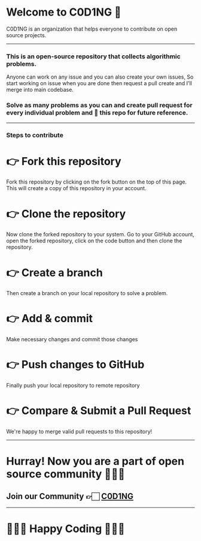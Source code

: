 # Welcome to C0D1NG 🥳

C0D1NG is an organization that helps everyone to contribute on open source projects.

---

### This is an open-source repository that collects algorithmic problems.

Anyone can work on any issue and you can also create your own issues,
So start working on issue when you are done then request a pull create and I'll merge into main codebase.

### Solve as many problems as you can and create pull request for every individual problem and 🌟 this repo for future reference.

---

### Steps to contribute

# 👉 Fork this repository

Fork this repository by clicking on the fork button on the top of this page. This will create a copy of this repository in your account.

# 👉 Clone the repository

Now clone the forked repository to your system. Go to your GitHub account, open the forked repository, click on the code button and then clone the repository.

# 👉 Create a branch

Then create a branch on your local repository to solve a problem.

# 👉 Add & commit

Make necessary changes and commit those changes

# 👉 Push changes to GitHub

Finally push your local repository to remote repository

# 👉 Compare & Submit a Pull Request

We're happy to merge valid pull requests to this repository!

---

# Hurray! Now you are a part of open source community 🚀🚀🚀

## Join our Community 👉🏻 [C0D1NG](https://t.me/C0D1NG)

---

# 👨🏻‍💻 **Happy Coding** 👩🏻‍💻
